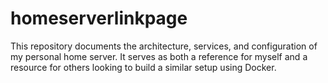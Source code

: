 # homeserverlinkpage
This repository documents the architecture, services, and configuration of my personal home server. It serves as both a reference for myself and a resource for others looking to build a similar setup using Docker.

